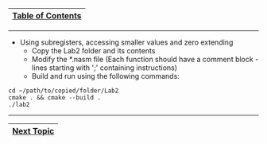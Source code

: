 |[Table of Contents](/00-Table-of-Contents.md)|
|---|

---

* Using subregisters, accessing smaller values and zero extending
    * Copy the Lab2 folder and its contents
    * Modify the *.nasm file (Each function should have a comment block - lines starting with ';' containing instructions)
    * Build and run using the following commands:

```
cd ~/path/to/copied/folder/Lab2
cmake . && cmake --build .
./lab2
```

---

|[Next Topic](/02_Intro_to_ASM/05_Adv_Types.md)|
|---|
